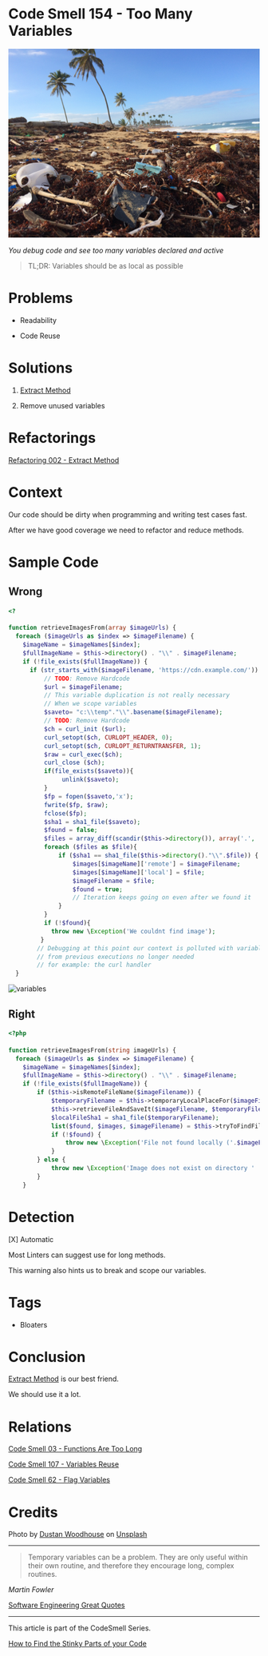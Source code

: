 # Code Smell 154 - Too Many Variables

![Code Smell 154 - Too Many Variables](Code%20Smell%20154%20-%20Too%20Many%20Variables.jpg)

*You debug code and see too many variables declared and active*

> TL;DR: Variables should be as local as possible

# Problems

- Readability

- Code Reuse

# Solutions

1. [Extract Method](https://github.com/mcsee/Software-Design-Articles/tree/main/Articles/Refactorings/Refactoring%20002%20-%20Extract%20Method/readme.md)

2. Remove unused variables

# Refactorings
 
[Refactoring 002 - Extract Method](https://github.com/mcsee/Software-Design-Articles/tree/main/Articles/Refactorings/Refactoring%20002%20-%20Extract%20Method/readme.md)

# Context

Our code should be dirty when programming and writing test cases fast.

After we have good coverage we need to refactor and reduce methods.

# Sample Code

## Wrong

[Gist Url]: # (https://gist.github.com/mcsee/b3d04c90186e88bca3e3353af7c24284)
```php
<?

function retrieveImagesFrom(array $imageUrls) {
  foreach ($imageUrls as $index => $imageFilename) {
    $imageName = $imageNames[$index];
    $fullImageName = $this->directory() . "\\" . $imageFilename;
    if (!file_exists($fullImageName)) {
      if (str_starts_with($imageFilename, 'https://cdn.example.com/')) {
          // TODO: Remove Hardcode
          $url = $imageFilename;
          // This variable duplication is not really necessary 
          // When we scope variables        
          $saveto= "c:\\temp"."\\".basename($imageFilename);
          // TODO: Remove Hardcode
          $ch = curl_init ($url);
          curl_setopt($ch, CURLOPT_HEADER, 0);
          curl_setopt($ch, CURLOPT_RETURNTRANSFER, 1);
          $raw = curl_exec($ch);
          curl_close ($ch);
          if(file_exists($saveto)){
               unlink($saveto);
          }
          $fp = fopen($saveto,'x');
          fwrite($fp, $raw);
          fclose($fp);
          $sha1 = sha1_file($saveto);
          $found = false;
          $files = array_diff(scandir($this->directory()), array('.', '..'));
          foreach ($files as $file){
              if ($sha1 == sha1_file($this->directory()."\\".$file)) {                         
                  $images[$imageName]['remote'] = $imageFilename;
                  $images[$imageName]['local'] = $file;
                  $imageFilename = $file;
                  $found = true;
                  // Iteration keeps going on even after we found it
              }
          }
          if (!$found){
            throw new \Exception('We couldnt find image');
         }
        // Debugging at this point our context is polluted with variables
        // from previous executions no longer needed
        // for example: the curl handler
  }
```

![variables](https://cdn.hashnode.com/res/hashnode/image/upload/v1656256026861/aBMdc9L_R.PNG)

## Right

[Gist Url]: # (https://gist.github.com/mcsee/21117af327d700e359d1eccf2d45accc)
```php
<?php

function retrieveImagesFrom(string imageUrls) {
  foreach ($imageUrls as $index => $imageFilename) {
    $imageName = $imageNames[$index];
    $fullImageName = $this->directory() . "\\" . $imageFilename;
    if (!file_exists($fullImageName)) {
        if ($this->isRemoteFileName($imageFilename)) {
            $temporaryFilename = $this->temporaryLocalPlaceFor($imageFilename);
            $this->retrieveFileAndSaveIt($imageFilename, $temporaryFilename);
            $localFileSha1 = sha1_file($temporaryFilename);
            list($found, $images, $imageFilename) = $this->tryToFindFile($localFileSha1, $imageFilename, $images, $imageName);
            if (!$found) {
                throw new \Exception('File not found locally ('.$imageFilename.'). Need to retrieve it and store it');
            }
        } else {
            throw new \Exception('Image does not exist on directory ' . $fullImageName);
        }
    }
```

# Detection

[X] Automatic 

Most Linters can suggest use for long methods.

This warning also hints us to break and scope our variables.

# Tags

- Bloaters

# Conclusion

[Extract Method](https://github.com/mcsee/Software-Design-Articles/tree/main/Articles/Refactorings/Refactoring%20002%20-%20Extract%20Method/readme.md) is our best friend. 

We should use it a lot.

# Relations

[Code Smell 03 - Functions Are Too Long](https://github.com/mcsee/Software-Design-Articles/tree/main/Articles/Code%20Smells/Code%20Smell%2003%20-%20Functions%20Are%20Too%20Long/readme.md)

[Code Smell 107 - Variables Reuse](https://github.com/mcsee/Software-Design-Articles/tree/main/Articles/Code%20Smells/Code%20Smell%20107%20-%20Variables%20Reuse/readme.md)

[Code Smell 62 - Flag Variables](https://github.com/mcsee/Software-Design-Articles/tree/main/Articles/Code%20Smells/Code%20Smell%2062%20-%20Flag%20Variables/readme.md)

# Credits

Photo by [Dustan Woodhouse](https://unsplash.com/@dwoodhouse) on [Unsplash](https://unsplash.com/s/photos/polluted)  

* * *

> Temporary variables can be a problem. They are only useful within their own routine, and therefore they encourage long, complex routines.

_Martin Fowler_
 
[Software Engineering Great Quotes](https://github.com/mcsee/Software-Design-Articles/tree/main/Articles/Quotes/Software%20Engineering%20Great%20Quotes/readme.md)

* * *

This article is part of the CodeSmell Series.

[How to Find the Stinky Parts of your Code](https://github.com/mcsee/Software-Design-Articles/tree/main/Articles/Code%20Smells/How%20to%20Find%20the%20Stinky%20parts%20of%20your%20Code/readme.md)